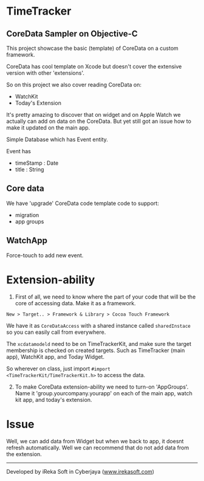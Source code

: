 # TimeTracker
## CoreData Sampler on Objective-C

This project showcase the basic (template) of CoreData on a custom framework. 

CoreData has cool template on Xcode but doesn't cover the extensive version with other 'extensions'. 

So on this project we also cover reading CoreData on:

* WatchKit
* Today's Extension

It's pretty amazing to discover that on widget and on Apple Watch we actually can add on data on the CoreData. But yet still got an issue how to make it updated on the main app.

Simple Database which has Event entity. 

Event has 

* timeStamp : Date
* title : String

## Core data

We have 'upgrade' CoreData code template code to support: 
* migration
* app groups

## WatchApp

Force-touch to add new event.

# Extension-ability

1. First of all, we need to know where the part of your code that will be the core of accessing data. Make it as a framework.

`New > Target.. > Framework & Library > Cocoa Touch Framework`

We have it as `CoreDataAccess` with a shared instance called `sharedInstace` so you can easily call from everywhere. 

The `xcdatamodeld` need to be on TimeTrackerKit, and make sure the target membership is checked on created targets. Such as TimeTracker (main app), WatchKit app, and Today Widget.

So wherever on class, just import `#import <TimeTrackerKit/TimeTrackerKit.h>` to access the data.

2. To make CoreData extension-ability we need to turn-on 'AppGroups'. Name it 'group.yourcompany.yourapp' on each of the main app, watch kit app, and today's extension.

# Issue

Well, we can add data from Widget but when we back to app, it doesnt refresh automatically. Well we can recommend that do not add data from the extension. 



---------

Developed by iReka Soft in Cyberjaya (www.irekasoft.com)
